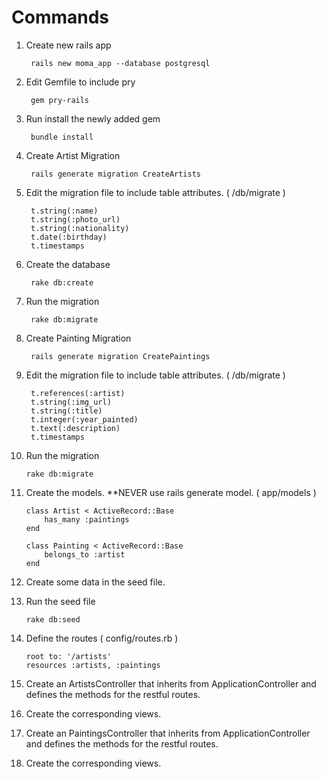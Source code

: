 # Commands

1. Create new rails app

		rails new moma_app --database postgresql
	
2. Edit Gemfile to include pry

		gem pry-rails
	
3. Run install the newly added gem

		bundle install
	
4. Create Artist Migration

		rails generate migration CreateArtists
												
	
5. Edit the migration file to include table attributes. ( /db/migrate )

	    t.string(:name)
      	t.string(:photo_url)
      	t.string(:nationality)
      	t.date(:birthday)
      	t.timestamps

6. Create the database

		rake db:create

7. Run the migration

		rake db:migrate

8. Create Painting Migration

		rails generate migration CreatePaintings
		
9. Edit the migration file to include table attributes. ( /db/migrate )

      	t.references(:artist)
      	t.string(:img_url)
      	t.string(:title)
      	t.integer(:year_painted)
      	t.text(:description)
      	t.timestamps
      	
10. Run the migration

		rake db:migrate
		
		
11. Create the models. **NEVER use rails generate model. ( app/models )

		class Artist < ActiveRecord::Base
  			has_many :paintings
		end
		
		class Painting < ActiveRecord::Base
  			belongs_to :artist
		end
		
12. Create some data in the seed file.

13. Run the seed file

		rake db:seed
		
14. Define the routes ( config/routes.rb )

		root to: '/artists'
		resources :artists, :paintings		

15. Create an ArtistsController that inherits from ApplicationController and defines the methods for the restful routes.

16. Create the corresponding views.

17. Create an PaintingsController that inherits from ApplicationController and defines the methods for the restful routes.

18. Create the corresponding views.
		


		
		
		
		
		
		
		
		
		
		
		
		
		
		
		
		
		
		
		
		
		
		
		
		
		
		
		



